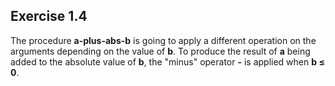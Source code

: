 ## Exercise 1.4

The procedure **a-plus-abs-b** is going to apply a different operation on the arguments depending on the value of **b**.
To produce the result of **a** being added to the absolute value of **b**, the "minus" operator **-** is applied when **b ≤ 0**.
